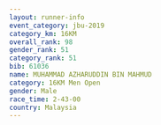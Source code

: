 ```yaml
---
layout: runner-info 
event_category: jbu-2019 
category_km: 16KM  
overall_rank: 98
gender_rank: 51
category_rank: 51
bib: 61036
name: MUHAMMAD AZHARUDDIN BIN MAHMUD
category: 16KM Men Open
gender: Male
race_time: 2-43-00
country: Malaysia
---
```


